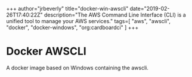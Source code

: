 +++
author="jrbeverly"
title="docker-win-awscli"
date="2019-02-26T17:40:22Z"
description="The AWS Command Line Interface (CLI) is a unified tool to manage your AWS services."
tags=[
  "aws",
  "awscli",
  "docker",
  "docker-windows",
  "org:cardboardci"
]
+++

# Docker AWSCLI

A docker image based on Windows containing the awscli.
